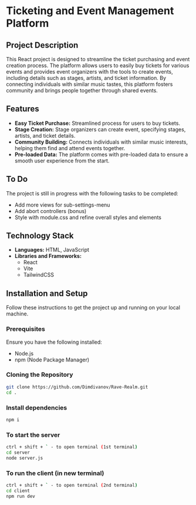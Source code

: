 # Ticketing and Event Management Platform

## Project Description

This React project is designed to streamline the ticket purchasing and event creation process. The platform allows users to easily buy tickets for various events and provides event organizers with the tools to create events, including details such as stages, artists, and ticket information. By connecting individuals with similar music tastes, this platform fosters community and brings people together through shared events.

## Features

-   **Easy Ticket Purchase:** Streamlined process for users to buy tickets.
-   **Stage Creation:** Stage organizers can create event, specifying stages, artists, and ticket details.
-   **Community Building:** Connects individuals with similar music interests, helping them find and attend events together.
-   **Pre-loaded Data:** The platform comes with pre-loaded data to ensure a smooth user experience from the start.

## To Do

The project is still in progress with the following tasks to be completed:

-   Add more views for sub-settings-menu
-   Add abort controllers (bonus)
-   Style with module.css and refine overall styles and elements

## Technology Stack

-   **Languages:** HTML, JavaScript
-   **Libraries and Frameworks:**
    -   React
    -   Vite
    -   TailwindCSS

## Installation and Setup

Follow these instructions to get the project up and running on your local machine.

### Prerequisites

Ensure you have the following installed:

-   Node.js
-   npm (Node Package Manager)

### Cloning the Repository

```sh
git clone https://github.com/Dimdivanov/Rave-Realm.git
cd .
```

### Install dependencies

```sh
npm i
```

### To start the server

```sh
ctrl + shift + ` - to open terminal (1st terminal)
cd server
node server.js
```

### To run the client (in new terminal)

```sh
ctrl + shift + ` - to open terminal (2nd terminal)
cd client
npm run dev
```

